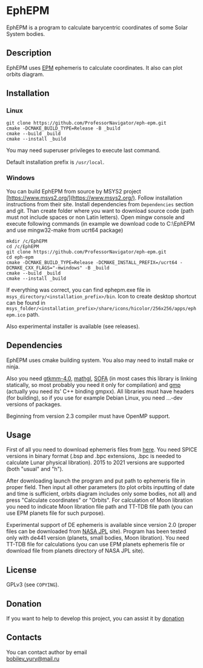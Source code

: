 # EphEPM
EphEPM is a program to calculate barycentric coordinates of some Solar System bodies.

## Description
EphEPM uses [EPM](https://iaaras.ru/dept/ephemeris/epm/) ephemeris to calculate coordinates. It also can plot orbits diagram.

## Installation
### Linux

`git clone https://github.com/ProfessorNavigator/eph-epm.git`\
`cmake -DCMAKE_BUILD_TYPE=Release -B _build`\
`cmake --build _build`\
`cmake --install _build`

You may need superuser privileges to execute last command.

Default installation prefix is `/usr/local`.

### Windows

You can build EphEPM from source by MSYS2 project [https://www.msys2.org/](https://www.msys2.org/). Follow installation instructions from their site. Install dependencies from `Dependencies` section and git. Than create folder where you want to download source code (path must not include spaces or non Latin letters). Open mingw console and execute following commands (in example we download code to C:\EphEPM and use mingw32-make from ucrt64 package)

`mkdir /c/EphEPM`\
`cd /c/EphEPM`\
`git clone https://github.com/ProfessorNavigator/eph-epm.git`\
`cd eph-epm`\
`cmake -DCMAKE_BUILD_TYPE=Release -DCMAKE_INSTALL_PREFIX=/ucrt64 -DCMAKE_CXX_FLAGS="-mwindows" -B _build`\
`cmake --build _build`\
`cmake --install _build`

If everything was correct, you can find ephepm.exe file in `msys_directory/<installation_prefix>/bin`. Icon to create desktop shortcut can be found in `msys_folder/<installation_prefix>/share/icons/hicolor/256x256/apps/ephepm.ico` path.

Also experimental installer is available (see releases).

## Dependencies

EphEPM uses cmake building system. You also may need to install make or ninja.

Also you need [gtkmm-4.0](http://www.gtkmm.org/), [mathgl](http://mathgl.sourceforge.net/), [SOFA](https://iausofa.org/) (in most cases this library is linking statically, so most probably you need it only for compilation) and [gmp](https://gmplib.org/) (actually you need its' C++ binding gmpxx). All libraries must have headers (for building), so if you use for example Debian Linux, you need ...-dev versions of packages.

Beginning from version 2.3 compiler must have OpenMP support.

## Usage
First of all you need to download ephemeris files from [here](https://ftp.iaaras.ru/pub/epm/). You need SPICE versions in binary format (.bsp and .bpc extensions, .bpc is needed to calculate Lunar physical libration). 2015 to 2021 versions are supported (both "usual" and "h"). 

After downloading launch the program and put path to ephemeris file in proper field. Then input all other parameters (to plot orbits inputting of date and time is sufficient, orbits diagram includes only some bodies, not all) and press "Calculate coordinates" or "Orbits". For calculation of Moon libration you need to indicate Moon libration file path and TT-TDB file path (you can use EPM planets file for such purpose).

Experimental support of DE ephemeris is available since version 2.0 (proper files can be downloaded from [NASA JPL](https://ssd.jpl.nasa.gov/ftp/eph/) site). Program has been tested only with de441 version (planets, small bodies, Moon libration). You need TT-TDB file for calculations (you can use EPM planets ephemeris file or download file from planets directory of NASA JPL site). 

## License

GPLv3 (see `COPYING`).

## Donation

If you want to help to develop this project, you can assist it by [donation](https://yoomoney.ru/to/4100117795409573)

## Contacts

You can contact author by email \
bobilev_yury@mail.ru